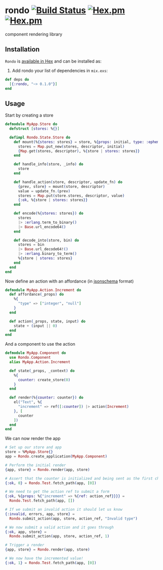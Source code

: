 # rondo [![Build Status](https://travis-ci.org/exstruct/rondo.svg?branch=master)](https://travis-ci.org/exstruct/rondo) [![Hex.pm](https://img.shields.io/hexpm/v/rondo.svg?style=flat-square)](https://hex.pm/packages/rondo) [![Hex.pm](https://img.shields.io/hexpm/dt/rondo.svg?style=flat-square)](https://hex.pm/packages/rondo)

component rendering library

## Installation

`Rondo` is [available in Hex](https://hex.pm/docs/publish) and can be installed as:

  1. Add rondo your list of dependencies in `mix.exs`:

```elixir
def deps do
  [{:rondo, "~> 0.1.0"}]
end
```

## Usage

Start by creating a store

```elixir
defmodule MyApp.Store do
  defstruct [stores: %{}]

  defimpl Rondo.State.Store do
    def mount(%{stores: stores} = store, %{props: initial, type: :ephemeral} = descriptor) do
      stores = Map.put_new(stores, descriptor, initial)
      {Map.get(stores, descriptor), %{store | stores: stores}}
    end

    def handle_info(store, _info) do
      store
    end

    def handle_action(store, descriptor, update_fn) do
      {prev, store} = mount(store, descriptor)
      value = update_fn.(prev)
      stores = Map.put(store.stores, descriptor, value)
      {:ok, %{store | stores: stores}}
    end

    def encode(%{stores: stores}) do
      stores
      |> :erlang.term_to_binary()
      |> Base.url_encode64()
    end

    def decode_into(store, bin) do
      stores = bin
      |> Base.url_decode64!()
      |> :erlang.binary_to_term()
      %{store | stores: stores}
    end
  end
end
```

Now define an action with an affordance (in [jsonschema](http://json-schema.org/) format)

```elixir
defmodule MyApp.Action.Increment do
  def affordance(_props) do
    %{
      "type" => ["integer", "null"]
    }
  end

  def action(_props, state, input) do
    state + (input || 0)
  end
end
```

And a component to use the action

```elixir
defmodule MyApp.Component do
  use Rondo.Component
  alias MyApp.Action.Increment

  def state(_props, _context) do
    %{
      counter: create_store(0)
    }
  end

  def render(%{counter: counter}) do
    el("Text", %{
      "increment" => ref([:counter]) |> action(Increment)
    }, [
      counter
    ])
  end
end
```

We can now render the app

```elixir
# Set up our store and app
store = %MyApp.Store{}
app = Rondo.create_application(MyApp.Component)

# Perform the initial render
{app, store} = Rondo.render(app, store)

# Assert that the counter is initialized and being sent as the first child
{:ok, 0} = Rondo.Test.fetch_path(app, [0])

# We need to get the action ref to submit a form
{:ok, %{props: %{"increment" => %{ref: action_ref}}}} =
  Rondo.Test.fetch_path(app, [])

# If we submit an invalid action it should let us know
{:invalid, errors, app, store} =
  Rondo.submit_action(app, store, action_ref, "Invalid type")

# We now submit a valid action and it goes through
{:ok, app, store} =
  Rondo.submit_action(app, store, action_ref, 1)

# Trigger a render
{app, store} = Rondo.render(app, store)

# We now have the incremented value!
{:ok, 1} = Rondo.Test.fetch_path(app, [0])
```
